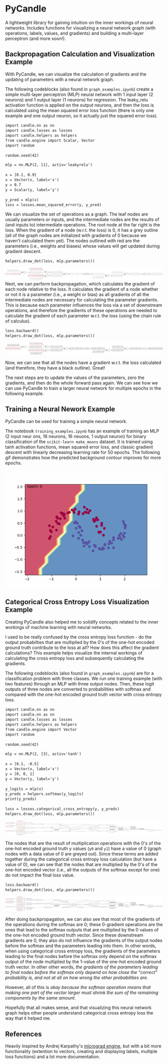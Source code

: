 # PyCandle

A lightweight library for gaining intuition on the inner workings of neural networks. Includes functions for visualizing a neural network graph (with operations, labels, values, and gradients) and building a multi-layer perceptron (and more soon!). 


## Backpropagation Calculation and Visualization Example

With PyCandle, we can visualize the calculation of gradients and the updating of parameters with a neural network graph.

The following codeblocks (also found in `graph_examples.ipynb`) create a simple multi-layer perceptron (MLP) neural network with 1 input layer (2 neurons) and 1 output layer (1 neurons) for regression. The leaky_relu activation function is applied on the output neurons, and then the loss is calculated using the mean squared error loss function (there is only one example and one output neuron, so it actually just the squared error loss).

```
import candle.nn as nn
import candle.losses as losses
import candle.helpers as helpers
from candle.engine import Scalar, Vector
import random

random.seed(42)
```
```
mlp = nn.MLP(2, [1], activ='leakyrelu')

x = [0.1, 0.9]
x = Vector(x, label='x')
y = 0.7
y = Scalar(y, label='y')

y_pred = mlp(x)
loss = losses.mean_squared_error(y, y_pred)
```
We can visualize the set of operations as a graph. The leaf nodes are usually parameters or inputs, and the intermediate nodes are the results of (and inputs to) intermediate operations. The root node at the far right is the loss. When the gradient of a node (w.r.t. the loss) is 0, it has a grey outline (all of the graph nodes are initialized with gradients of 0 because we haven't calculated them yet). The nodes outlined with red are the parameters (i.e., weights and biases) whose values will get updated during gradient descent. 

```  
helpers.draw_dot(loss, mlp.parameters())
```

![alt text](https://github.com/jeffreyboschman/PyCandle/blob/main/images/mlp_no_grads.svg?raw=true)
Next, we can perform backpropagation, which calculates the gradient of each node relative to the loss. It calculates the gradient of a node whether or not it is a parameter (i.e., a weight or bias) as all gradients of all the intermediate nodes are necessary for calculating the parameter gradients. This is because each parameter influences the loss via a set of downstream operations, and therefore the gradients of these operations are needed to calculate the gradient of each parameter w.r.t. the loss (using the chain rule of calculus).

```
loss.backward()
helpers.draw_dot(loss, mlp.parameters())
```

![alt text](https://github.com/jeffreyboschman/PyCandle/blob/main/images/mlp_with_grads.svg?raw=true)

Now, we can see that all the nodes have a gradient w.r.t. the loss calculated (and therefore, they have a black outline). Great! 

The next steps are to update the values of the parameters, zero the gradients, and then do the whole forward pass again. We can see how we can use PyCandle to train a larger neural network for multiple epochs in the following example.

## Training a Neural Nework Example

PyCandle can be used for training a simple neural network. 

The notebook `training_examples.ipynb` has an example of training an MLP (2 input neur  ons, 16 neurons, 16 neuons, 1 output neuron) for binary classification of the `scikit-learn make_moons` dataset. It is trained using tanh activation functions, mean squared error loss, and classic gradient descent with linearly decreasing learning rate for 50 epochs. The following gif demonstrates how the predicted background contour improves for more epochs.

![alt text](https://github.com/jeffreyboschman/PyCandle/blob/main/images/moons_training.gif?raw=true)

## Categorical Cross Entropy Loss Visualization Example

Creating PyCandle also helped me to solidify concepts related to the inner workings of machine learning with neural networks.

I used to be really confused by the cross entropy loss function - do the output probabilties that are multiplied by the 0's of the one-hot encoded ground truth contribute to the loss at all? How does this affect the gradient calculations? This example helps visualize the internal workings of calculating the cross entropy loss and subsequently calculating the gradients.

The following codeblocks (also found in `graph_examples.ipynb`) are for a classification problem with three classes. We run one training example (with two features) through an MLP with three output nodes. Then, these logit outputs of three nodes are converted to probabilities with softmax and compared with the one-hot encoded ground truth vector with cross entropy loss.

```
import candle.nn as nn
import candle.nn as nn
import candle.losses as losses
import candle.helpers as helpers
from candle.engine import Vector
import random

random.seed(42)
```
```
mlp = nn.MLP(2, [3], activ='tanh')

x = [0.1, -0.5]
x = Vector(x, label='x')
y = [0, 0, 1]
y = Vector(y, label='y')

y_logits = mlp(x)
y_preds = helpers.softmax(y_logits)
print(y_preds)

loss = losses.categorical_cross_entropy(y, y_preds)
helpers.draw_dot(loss, mlp.parameters())
```

![alt text](https://github.com/jeffreyboschman/PyCandle/blob/main/images/mlp_cce_no_grads.svg?raw=true)

The nodes that are the result of multiplication operations with the 0's of the one-hot encoded ground truth y values (`y0` and `y1`) have a value of 0 (graph nodes with a data value of 0 are greyed out). Since these terms are added together during the categorical cross entropy loss calculation (but have a value of 0), we can see that the nodes that are multiplied by the 0's of the one-hot encoded vector (i.e., all the outputs of the softmax except for one) do not impact the final loss value.

```
loss.backward()
helpers.draw_dot(loss, mlp.parameters())
```
![alt text](https://github.com/jeffreyboschman/PyCandle/blob/main/images/mlp_cce_with_grads.svg?raw=true)

After doing backpropagation, we can also see that most of the gradients of the operations during the softmax are 0; these 0-gradient operations are the ones that lead to the softmax outputs that are multiplied by the 0 values of the one-hot encoded ground truth vector. Since these downstream gradients are 0, they also do not influence the gradients of the output nodes before the softmax and the parameters leading into them. In other words, when using categorical cross entropy loss, the gradients of the parameters leading to the final nodes before the softmax only depend on the softmax output of the node multiplied by the 1-value of the one-hot encoded ground truth vector. In other other words, *the gradients of the parameters leading to final nodes before the softmax only depend on how close the "correct" probability is, and not at all on how wrong the other probabilities are*. 

However, all of this is *okay because the softmax operation means that making one part of the vector larger must shrink the sum of the remaining components by the same amount*. 

Hopefully that all makes sense, and that visualizing this neural network graph helps other people understand categorical cross entropy loss the way that it helped me.

## References

Heavily inspired by Andrej Karpathy's [micrograd engine](https://github.com/karpathy/micrograd), but with a bit more functionality (extention to vectors, creating and displaying labels, multiple loss functions) and a lot more documentation. 
